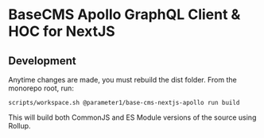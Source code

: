 # BaseCMS Apollo GraphQL Client & HOC for NextJS

## Development
Anytime changes are made, you must rebuild the dist folder. From the monorepo root, run:
```
scripts/workspace.sh @parameter1/base-cms-nextjs-apollo run build
```
This will build both CommonJS and ES Module versions of the source using Rollup.
